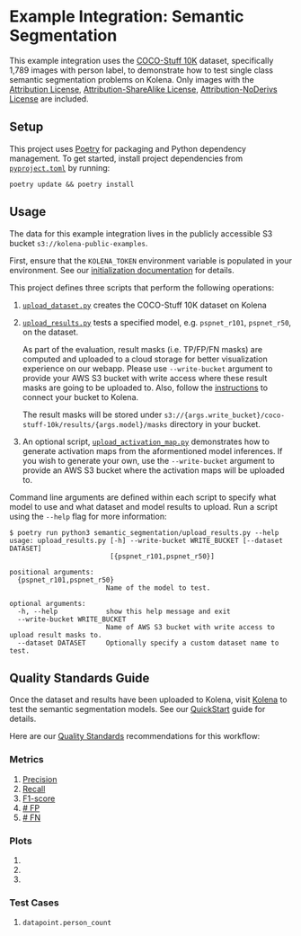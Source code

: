 # Example Integration: Semantic Segmentation

This example integration uses the [COCO-Stuff 10K](https://github.com/nightrome/cocostuff10k) dataset, specifically
1,789 images with person label, to demonstrate how to test single class semantic segmentation problems on Kolena. Only
images with the [Attribution License](http://creativecommons.org/licenses/by/2.0/),
[Attribution-ShareAlike License](http://creativecommons.org/licenses/by-sa/2.0/),
[Attribution-NoDerivs License](http://creativecommons.org/licenses/by-nd/2.0/) are included.

## Setup

This project uses [Poetry](https://python-poetry.org/) for packaging and Python dependency management. To get started,
install project dependencies from [`pyproject.toml`](./pyproject.toml) by running:

```shell
poetry update && poetry install
```

## Usage

The data for this example integration lives in the publicly accessible S3 bucket `s3://kolena-public-examples`.

First, ensure that the `KOLENA_TOKEN` environment variable is populated in your environment. See our
[initialization documentation](https://docs.kolena.io/installing-kolena/#initialization) for details.

This project defines three scripts that perform the following operations:

1. [`upload_dataset.py`](semantic_segmentation/upload_dataset.py) creates the COCO-Stuff 10K dataset on Kolena

2. [`upload_results.py`](semantic_segmentation/upload_results.py) tests a specified model,
e.g. `pspnet_r101`, `pspnet_r50`, on the dataset.

    As part of the evaluation, result masks (i.e. TP/FP/FN masks) are computed and uploaded to a cloud storage for
    better visualization experience on our webapp. Please use `--write-bucket` argument to provide your AWS S3 bucket
    with write access where these result masks are going to be uploaded to. Also, follow the
    [instructions](https://docs.kolena.io/advanced-usage/connecting-cloud-storage/amazon-s3/) to connect
    your bucket to Kolena.

    The result masks will be stored under `s3://{args.write_bucket}/coco-stuff-10k/results/{args.model}/masks` directory
    in your bucket.

3. An optional script, [`upload_activation_map.py`](semantic_segmentation/upload_activation_map.py) demonstrates how to
generate activation maps from the aformentioned model inferences. If you wish to generate your own, use the
`--write-bucket` argument to provide an AWS S3 bucket where the activation maps will be uploaded to.

Command line arguments are defined within each script to specify what model to use and what dataset and model results to
upload.
Run a script using the `--help` flag for more information:

```shell
$ poetry run python3 semantic_segmentation/upload_results.py --help
usage: upload_results.py [-h] --write-bucket WRITE_BUCKET [--dataset DATASET]
                         [{pspnet_r101,pspnet_r50}]

positional arguments:
  {pspnet_r101,pspnet_r50}
                        Name of the model to test.

optional arguments:
  -h, --help            show this help message and exit
  --write-bucket WRITE_BUCKET
                        Name of AWS S3 bucket with write access to upload result masks to.
  --dataset DATASET     Optionally specify a custom dataset name to test.
```

## Quality Standards Guide

Once the dataset and results have been uploaded to Kolena, visit [Kolena](https://app.kolena.io/redirect/) to
test the semantic segmentation models. See our [QuickStart](https://docs.kolena.io/dataset/quickstart/) guide
for details.

Here are our [Quality Standards](https://docs.kolena.io/dataset/core-concepts/quality-standard/) recommendations for
this workflow:

### Metrics
1. [Precision](https://docs.kolena.io/metrics/precision)
2. [Recall](https://docs.kolena.io/metrics/recall)
3. [F1-score](https://docs.kolena.io/metrics/f1-score)
4. [\# FP](https://docs.kolena.io/metrics/tp-fp-fn-tn)
5. [\# FN](https://docs.kolena.io/metrics/tp-fp-fn-tn)

### Plots
1.
2.
3.

### Test Cases
1. `datapoint.person_count`
